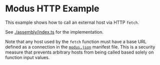 # Modus HTTP Example

This example shows how to call an external host via HTTP `fetch`.

See [./assembly/index.ts](./assembly/index.ts) for the implementation.

Note that any host used by the `fetch` function must have a base URL defined
as a connection in the [`modus.json`](./modus.json) manifest file.
This is a security measure that prevents arbitrary hosts from being called
based solely on function input values.
